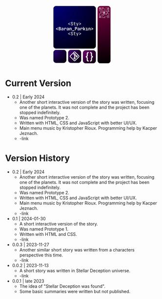 <div align="center">

  <img src="StyLogo.png" alt="logo" width="200" height="auto" />

</div>

# Current Version

* 0.2 | Early 2024
    * Another short interactive version of the story was written, focusing one of the planets. It was not complete and the project has been stopped indefinitely.
    * Was named Prototype 2.
    * Written with HTML, CSS and JavaScript with better UI/UX.
    * Main menu music by Kristopher Rioux. Programming help by Kacper Jeznach.
    * -link
  
# Version History

* 0.2 | Early 2024
    * Another short interactive version of the story was written, focusing one of the planets. It was not complete and the project has been stopped indefinitely.
    * Was named Prototype 2.
    * Written with HTML, CSS and JavaScript with better UI/UX.
    * Main menu music by Kristopher Rioux. Programming help by Kacper Jeznach.
    * -link
* 0.1 | 2024-01-30
    * A short interactive version of the story.
    * Was named Prototype 1.
    * Written with HTML and CSS.
    * -link
* 0.0.3 | 2023-11-27
    * Another similar short story was written from a characters perspective this time.
    * -link
* 0.0.2 | 2023-11-13
    * A short story was written in Stellar Deception universe.
    * -link
* 0.0.1 | late 2023
    * The idea of "Stellar Deception was found".
    * Some basic summaries were written but not published.
